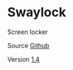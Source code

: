 # Swaylock

Screen locker

Source [Github](https://github.com/swaywm/swaylock)

Version [1.4](https://github.com/swaywm/swaylock/releases/tag/1.4)
